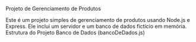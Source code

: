 Projeto de Gerenciamento de Produtos

Este é um projeto simples de gerenciamento de produtos usando Node.js e Express. Ele inclui um servidor e um banco de dados fictício em memória.
Estrutura do Projeto
Banco de Dados (bancoDeDados.js)
